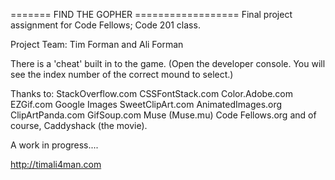 ======= FIND THE GOPHER ==================
Final project assignment for Code Fellows; Code 201 class.

Project Team: Tim Forman and Ali Forman

There is a 'cheat' built in to the game.
(Open the developer console. You will see the index number
of the correct mound to select.)

Thanks to:
  StackOverflow.com
  CSSFontStack.com
  Color.Adobe.com
  EZGif.com
  Google Images
  SweetClipArt.com
  AnimatedImages.org
  ClipArtPanda.com
  GifSoup.com
  Muse (Muse.mu)
  Code Fellows.org
  and of course, Caddyshack (the movie).

  A work in progress....

  http://timali4man.com


